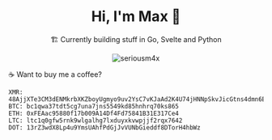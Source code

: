 <h1 align="center">Hi, I'm Max 👋</h1>
<p align="center">🏗️ Currently building stuff in Go, Svelte and Python</p>
<p align="center">
  <a>
    <img src="https://github-readme-stats.vercel.app/api?username=seriousm4x&show_icons=true&theme=dracula" alt="seriousm4x" />
  </a>
</p>

☕ Want to buy me a coffee?
```
XMR: 48AjjXTe3CM3dENMkrbXKZboyUgmyo9uv2YsC7vKJaAd2K4U74jHNNpSkvJicGtns4dmn6EAQErn8MLH2PQ8xyoDSPmkGmc
BTC: bc1qwa37tdt5cg7una7jns5549kd85hnhrq70ks865
ETH: 0xFEAac95880f17b009A14Df4Fd75841B31E317Ce4
LTC: ltc1q0gfw5rnk9wlgalhg7lxduyxkvwpjjf2rqx7642
DOT: 13rZ3wdX8Lp4u9YmsUAhfPdGjJvVUNbGieddf8DTorH4hbWz
```
